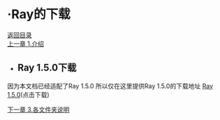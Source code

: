 # ·Ray的下载
[返回目录](../ReadMe.md)
</br>
[上一章 1.介绍](introduction.md)
- ## Ray 1.5.0下载
因为本文档已经适配了Ray 1.5.0
所以仅在这里提供Ray 1.5.0的下载地址
[Ray 1.5.0](https://github.com/ray-cast/ray-mmd/archive/1.5.0.zip)(点击下载)

[下一章 3.各文件夹说明](folderIntroduction.md)